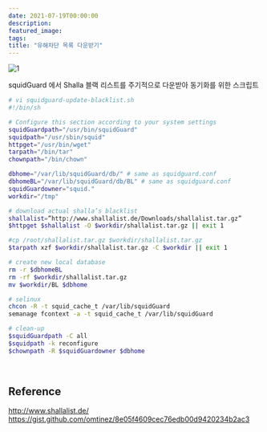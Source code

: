 ```yaml
---
date: 2021-07-19T00:00:00
description: 
featured_image: 
tags: 
title: "유해차단 목록 다운받기"
---
```


![1](https://github.com/user-attachments/assets/90db0644-cade-4986-abd4-312b5ab8a2f0)

squidGuard 에서 Shalla 블랙 리스트를 주기적으로 다운받아 동기화를 위한 스크립트

```bash
# vi squidguard-update-blacklist.sh
#!/bin/sh

# Configure this section according to your system settings
squidGuardpath="/usr/bin/squidGuard"
squidpath="/usr/sbin/squid"
httpget="/usr/bin/wget"
tarpath="/bin/tar"
chownpath="/bin/chown"

dbhome="/var/lib/squidGuard/db/" # same as squidguard.conf
dbhomeBL="/var/lib/squidGuard/db/BL" # same as squidguard.conf
squidGuardowner="squid."
workdir="/tmp"

# download actual shalla’s blacklist
shallalist=”http://www.shallalist.de/Downloads/shallalist.tar.gz”
$httpget $shallalist -O $workdir/shallalist.tar.gz || exit 1

#cp /root/shallalist.tar.gz $workdir/shallalist.tar.gz
$tarpath xzf $workdir/shallalist.tar.gz -C $workdir || exit 1

# create new local database
rm -r $dbhomeBL
rm -rf $workdir/shallalist.tar.gz
mv $workdir/BL $dbhome

# selinux
chcon -R -t squid_cache_t /var/lib/squidGuard
semanage fcontext -a -t squid_cache_t /var/lib/squidGuard

# clean-up
$squidGuardpath -C all
$squidpath -k reconfigure
$chownpath -R $squidGuardowner $dbhome
```

<br>

## Reference
http://www.shallalist.de/ <br>
https://gist.github.com/omtinez/8e05f4609cec76edb00d9420234b2ac3
